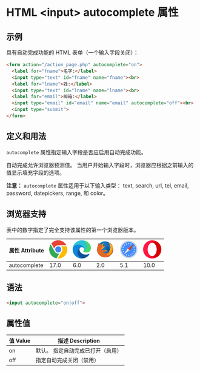 HTML \<input> autocomplete 属性
===

## 示例

具有自动完成功能的 HTML 表单（一个输入字段关闭）：

```html idoc:preview:iframe
<form action="/action_page.php" autocomplete="on">
  <label for="fname">名字:</label>
  <input type="text" id="fname" name="fname"><br>
  <label for="lname">姓:</label>
  <input type="text" id="lname" name="lname"><br>
  <label for="email">邮箱:</label>
  <input type="email" id="email" name="email" autocomplete="off"><br>
  <input type="submit">
</form>
```

## 定义和用法

`autocomplete` 属性指定输入字段是否应启用自动完成功能。

自动完成允许浏览器预测值。 当用户开始输入字段时，浏览器应根据之前输入的值显示填充字段的选项。

**注意：** `autocomplete` 属性适用于以下输入类型： text, search, url, tel, email, password, datepickers, range, 和 color。

## 浏览器支持

表中的数字指定了完全支持该属性的第一个浏览器版本。

| 属性 Attribute | ![chrome][1] | ![edge][2] | ![firefox][3] | ![safari][4] | ![opera][5] |
| ------- | --- | --- | --- | --- | --- |
| autocomplete | 17.0 | 6.0 | 2.0 | 5.1 | 10.0 |


## 语法

```html
<input autocomplete="on|off">
```

## 属性值

| 值 Value | 描述 Description |
| ----- | ----- |
| on    | 默认。 指定自动完成已打开（启用） |
| off   | 指定自动完成关闭（禁用） |
<!--rehype:style=width: 100%; display: inline-table;-->


[1]: ../assets/chrome.svg
[2]: ../assets/edge.svg
[3]: ../assets/firefox.svg
[4]: ../assets/safari.svg
[5]: ../assets/opera.svg

